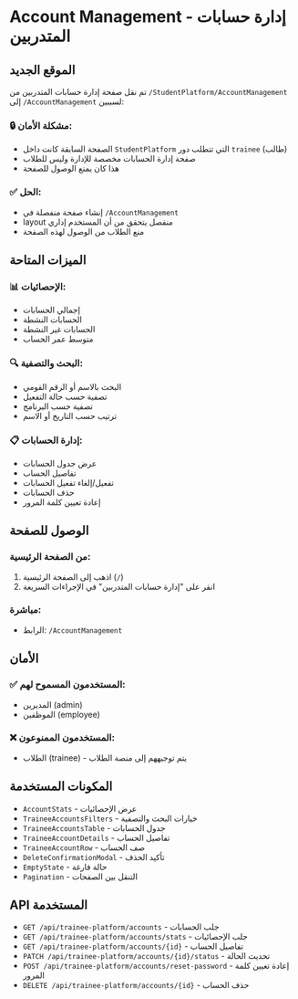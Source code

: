 # Account Management - إدارة حسابات المتدربين

## الموقع الجديد
تم نقل صفحة إدارة حسابات المتدربين من `/StudentPlatform/AccountManagement` إلى `/AccountManagement` لسببين:

### 🔒 **مشكلة الأمان:**
- الصفحة السابقة كانت داخل `StudentPlatform` التي تتطلب دور `trainee` (طالب)
- صفحة إدارة الحسابات مخصصة للإدارة وليس للطلاب
- هذا كان يمنع الوصول للصفحة

### ✅ **الحل:**
- إنشاء صفحة منفصلة في `/AccountManagement`
- layout منفصل يتحقق من أن المستخدم إداري
- منع الطلاب من الوصول لهذه الصفحة

## الميزات المتاحة

### 📊 **الإحصائيات:**
- إجمالي الحسابات
- الحسابات النشطة
- الحسابات غير النشطة
- متوسط عمر الحساب

### 🔍 **البحث والتصفية:**
- البحث بالاسم أو الرقم القومي
- تصفية حسب حالة التفعيل
- تصفية حسب البرنامج
- ترتيب حسب التاريخ أو الاسم

### 📋 **إدارة الحسابات:**
- عرض جدول الحسابات
- تفاصيل الحساب
- تفعيل/إلغاء تفعيل الحسابات
- حذف الحسابات
- إعادة تعيين كلمة المرور

## الوصول للصفحة

### من الصفحة الرئيسية:
1. اذهب إلى الصفحة الرئيسية (`/`)
2. انقر على "إدارة حسابات المتدربين" في الإجراءات السريعة

### مباشرة:
- الرابط: `/AccountManagement`

## الأمان

### ✅ **المستخدمون المسموح لهم:**
- المديرين (admin)
- الموظفين (employee)

### ❌ **المستخدمون الممنوعون:**
- الطلاب (trainee) - يتم توجيههم إلى منصة الطلاب

## المكونات المستخدمة

- `AccountStats` - عرض الإحصائيات
- `TraineeAccountsFilters` - خيارات البحث والتصفية
- `TraineeAccountsTable` - جدول الحسابات
- `TraineeAccountDetails` - تفاصيل الحساب
- `TraineeAccountRow` - صف الحساب
- `DeleteConfirmationModal` - تأكيد الحذف
- `EmptyState` - حالة فارغة
- `Pagination` - التنقل بين الصفحات

## API المستخدمة

- `GET /api/trainee-platform/accounts` - جلب الحسابات
- `GET /api/trainee-platform/accounts/stats` - جلب الإحصائيات
- `GET /api/trainee-platform/accounts/{id}` - تفاصيل الحساب
- `PATCH /api/trainee-platform/accounts/{id}/status` - تحديث الحالة
- `POST /api/trainee-platform/accounts/reset-password` - إعادة تعيين كلمة المرور
- `DELETE /api/trainee-platform/accounts/{id}` - حذف الحساب
